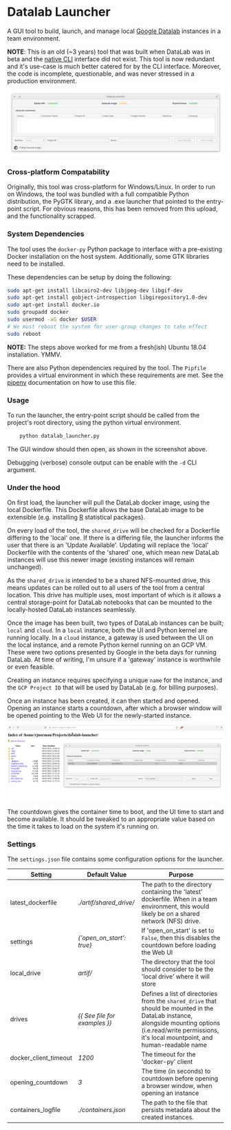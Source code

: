 # Datalab Launcher

A GUI tool to build, launch, and manage local [Google Datalab](https://cloud.google.com/datalab/) instances in a team environment.

**NOTE**: This is an old (~3 years) tool that was built when DataLab was in beta and the [native CLI](https://cloud.google.com/datalab/docs/reference/command-line/commands) interface did not exist. 
This tool is now redundant and it's use-case is much better catered for by the CLI interface.
Moreover, the code is incomplete, questionable, and was never stressed in a production environment.

![readme_pull_image](assets/readme_pull_image.gif)

### Cross-platform Compatability

Originally, this tool was cross-platform for Windows/Linux. In order to run on Windows,
 the tool was bundled with a full compatible Python distribution, the PyGTK library, and a .exe 
launcher that pointed to the entry-point script. For obvious reasons, this has been removed
from this upload, and the functionality scrapped.

### System Dependencies

The tool uses the `docker-py` Python package to interface with a pre-existing Docker installation
on the host system. Additionally, some GTK libraries need to be installed. 

These dependencies can be setup by doing the following:

```bash
sudo apt-get install libcairo2-dev libjpeg-dev libgif-dev
sudo apt-get install gobject-introspection libgirepository1.0-dev
sudo apt-get install docker.io
sudo groupadd docker
sudo usermod -aG docker $USER
# We must reboot the system for user-group changes to take effect
sudo reboot
```

**NOTE:** The steps above worked for me from a fresh(ish) Ubuntu 18.04 installation. YMMV.

There are also Python dependencies required by the tool. The `Pipfile` provides
a virtual environment in which these requirements are met. See the [pipenv](https://pipenv.readthedocs.io/en/latest/) documentation on how to use 
this file.

### Usage

To run the launcher, the entry-point script should be called from the project's root directory,
using the python virtual environment.

```bash
    python datalab_launcher.py
```

The GUI window should then open, as shown in the screenshot above. 

Debugging (verbose) console output can be enable with the `-d` CLI argument.

### Under the hood

On first load, the launcher will pull the DataLab docker image, using the local Dockerfile.
This Dockerfile allows the base DataLab image to be extensible (e.g. installing [R](https://www.r-project.org/about.html) statistical packages).

On every load of the tool, the `shared_drive` will be checked for a Dockerfile differing to the 'local' one.
If there is a differing file, the launcher informs the user that there is an 'Update Available'.
Updating will replace the 'local' Dockerfile with the contents of the 'shared' one, which mean new DataLab instances will use this newer image (existing instances will remain unchanged).

As the `shared_drive` is intended to be a shared NFS-mounted drive, this means updates can 
be rolled out to all users of the tool from a central location. This drive has multiple uses, most important of which
is it allows a central storage-point for DataLab notebooks that can be mounted to the locally-hosted DataLab instances seamlessly.

Once the image has been built, two types of DataLab instances can be built; `local` and `cloud`.
In a `local` instance, both the UI and Python kernel are running locally. In a `cloud` instance, a gateway is
used between the UI on the local instance, and a remote Python kernel running on an GCP VM. 
These were two options presented by Google in the beta days for running DataLab. At time of writing,
I'm unsure if a 'gateway' instance is worthwhile or even feasible.

Creating an instance requires specifying a unique `name` for the instance, and the `GCP Project ID` 
that will be used by DataLab (e.g. for billing purposes).

Once an instance has been created, it can then started and opened.
Opening an instance starts a countdown, after which a browser window will be opened 
pointing to the Web UI for the newly-started instance. 

![readme_open_container](assets/readme_open_container.gif)

The countdown gives the container time to boot, and the UI time to start and become available.
It should be tweaked to an appropriate value based on the time it takes to load on the system it's running on.

### Settings

The `settings.json` file contains some configuration options for the launcher.

|Setting|Default Value|Purpose|
|------|-------------|-------|
|latest_dockerfile|*./artif/shared_drive/*|The path to the directory containing the 'latest' dockerfile. When in a team environment, this would likely be on a shared network (NFS) drive.|
|settings|*{'open_on_start': true}*|If 'open_on_start' is set to `False`, then this disables the countdown before loading the Web UI|
|local_drive|*artif/*|The directory that the tool should consider to be the 'local drive' where it will store 
|drives|*{{ See file for examples }}*|Defines a list of directories from the `shared_drive` that should be mounted in the DataLab instance, alongside mounting options (i.e.read/write permissions, it's local mountpoint, and human-readable name|
|docker_client_timeout|*1200*|The timeout for the 'docker-py' client|
|opening_countdown|*3*|The time (in seconds) to countdown before opening a browser window, when opening an instance|
|containers_logfile|*./containers.json*|The path to the file that persists metadata about the created instances.|

